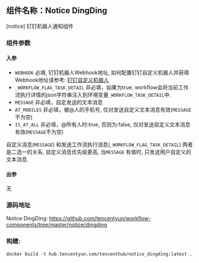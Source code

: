 ## 组件名称：Notice DingDing

[notice] 钉钉机器人通知组件

### 组件参数
#### 入参

- `WEBHOOK` 必填, 钉钉机器人Webhook地址, 如何配置钉钉自定义机器人并获得Webhook地址请参考: [钉钉自定义机器人](https://open-doc.dingtalk.com/docs/doc.htm?treeId=257&articleId=105735&docType=1)
- `_WORKFLOW_FLAG_TASK_DETAIL` 非必填，如果为true, workflow会将当前工作流执行详情的json字符串注入到环境变量`_WORKFLOW_TASK_DETAIL`中.
- `MESSAGE` 非必填，自定发送的文本消息
- `AT_MOBILES` 非必填，被@人的手机号, 仅对发送自定义文本消息有效(`MESSAGE`不为空)
- `IS_AT_ALL` 非必填，@所有人时:true, 否则为:false,  仅对发送自定义文本消息有效(`MESSAGE`不为空)

自定义消息(`MESSAGE`) 和发送工作流执行消息(`_WORKFLOW_FLAG_TASK_DETAIL`) 两者是二选一的关系, 自定义消息优先级更高, 当`MESSAGE` 有值时, 只发送用户自定义的文本消息.

#### 出参

无

### 源码地址

Notice DingDing: <https://github.com/tencentyun/workflow-components/tree/master/notice/dingding>

### 构建:

`docker build -t hub.tencentyun.com/tencenthub/notice_dingding:latest .`
